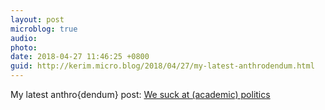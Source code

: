 ```yaml
---
layout: post
microblog: true
audio: 
photo: 
date: 2018-04-27 11:46:25 +0800
guid: http://kerim.micro.blog/2018/04/27/my-latest-anthrodendum.html
---
```

My latest anthro{dendum} post: [We suck at (academic) politics](https://anthrodendum.org/2018/04/26/we-suck-at-academic-politics/)
